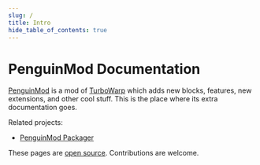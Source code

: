 ```yaml
---
slug: /
title: Intro
hide_table_of_contents: true
---
```


# PenguinMod Documentation

[PenguinMod](https://penguinmod.site/) is a mod of [TurboWarp](https://turbowarp.org/) which adds new blocks, features, new extensions, and other cool stuff. This is the place where its extra documentation goes.

Related projects:

 - [PenguinMod Packager](https://studio.penguinmod.site/PenguinMod-Packager/)

These pages are [open source](https://github.com/PenguinMod/PenguinMod-DocsNew). Contributions are welcome.
